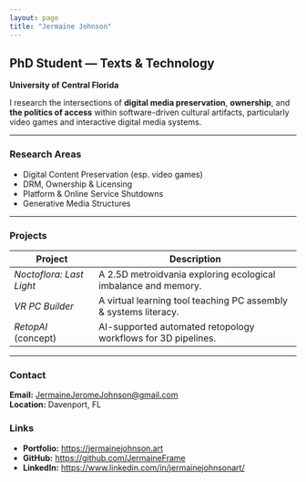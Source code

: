 ```yaml
---
layout: page
title: "Jermaine Johnson"
---
```


## PhD Student — Texts & Technology  
**University of Central Florida**

I research the intersections of **digital media preservation**, **ownership**, and **the politics of access** within software-driven cultural artifacts, particularly video games and interactive digital media systems.

---

### **Research Areas**
- Digital Content Preservation (esp. video games)
- DRM, Ownership & Licensing
- Platform & Online Service Shutdowns
- Generative Media Structures

---

### **Projects**
| Project | Description |
|--------|-------------|
| *Noctoflora: Last Light* | A 2.5D metroidvania exploring ecological imbalance and memory. |
| *VR PC Builder* | A virtual learning tool teaching PC assembly & systems literacy. |
| *RetopAI* (concept) | AI-supported automated retopology workflows for 3D pipelines. |

---

### **Contact**
**Email:** JermaineJeromeJohnson@gmail.com  
**Location:** Davenport, FL  

### **Links**
- **Portfolio:** https://jermainejohnson.art  
- **GitHub:** https://github.com/JermaineFrame  
- **LinkedIn:** https://www.linkedin.com/in/jermainejohnsonart/